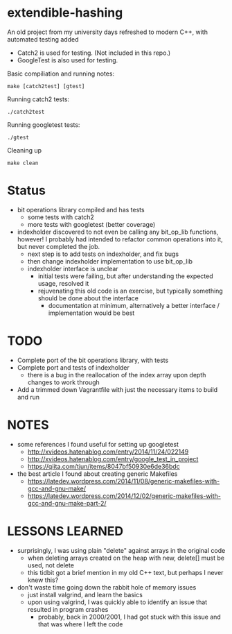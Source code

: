 # extendible-hashing
An old project from my university days refreshed to modern C++, with automated testing added

- Catch2 is used for testing. (Not included in this repo.)
- GoogleTest is also used for testing.

Basic compiliation and running notes:
```
make [catch2test] [gtest]
```
Running catch2 tests:
```
./catch2test
```
Running googletest tests:
```
./gtest
```
Cleaning up
```
make clean
```

# Status
- bit operations library compiled and has tests
  - some tests with catch2
  - more tests with googletest (better coverage)
- indexholder discovered to not even be calling any bit_op_lib functions, however! I probably had intended to refactor common operations into it, but never completed the job.
  - next step is to add tests on indexholder, and fix bugs
  - then change indexholder implementation to use bit_op_lib
  - indexholder interface is unclear
    - initial tests were failing, but after understanding the expected usage, resolved it
	- rejuvenating this old code is an exercise, but typically something should be done about the interface
	  - documentation at minimum, alternatively a better interface / implementation would be best

# TODO
- Complete port of the bit operations library, with tests
- Complete port and tests of indexholder
  - there is a bug in the reallocation of the index array upon depth changes to work through
- Add a trimmed down Vagrantfile with just the necessary items to build and run

# NOTES
- some references I found useful for setting up googletest
  - http://xvideos.hatenablog.com/entry/2014/11/24/022149
  - http://xvideos.hatenablog.com/entry/google_test_in_project
  - https://qiita.com/tjun/items/8047bf50930e6de36bdc
- the best article I found about creating generic Makefiles
  - https://latedev.wordpress.com/2014/11/08/generic-makefiles-with-gcc-and-gnu-make/
  - https://latedev.wordpress.com/2014/12/02/generic-makefiles-with-gcc-and-gnu-make-part-2/

# LESSONS LEARNED
- surprisingly, I was using plain "delete" against arrays in the original code
  - when deleting arrays created on the heap with new, delete[] must be used, not delete
  - this tidbit got a brief mention in my old C++ text, but perhaps I never knew this?
- don't waste time going down the rabbit hole of memory issues
  - just install valgrind, and learn the basics
  - upon using valgrind, I was quickly able to identify an issue that resulted in program crashes
  	- probably, back in 2000/2001, I had got stuck with this issue and that was where I left the code
